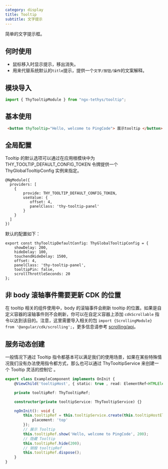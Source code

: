 ```yaml
---
category: display
title: Tooltip
subtitle: 文字提示
---
```


<alert>简单的文字提示框。</alert>

## 何时使用
- 鼠标移入时显示提示，移出消失。
- 用来代替系统默认的`title`提示，提供一个`文字/按钮/操作`的文案解释。

## 模块导入
```ts
import { ThyTooltipModule } from "ngx-tethys/tooltip";
```

## 基本使用
``` html
 <button thyTooltip="Hello, welcome to PingCode"> 展示tooltip </button>
```

## 全局配置
Tooltip 的默认选项可以通过在应用根模块中为 THY_TOOLTIP_DEFAULT_CONFIG_TOKEN 令牌提供一个 ThyGlobalTooltipConfig 实例来指定。
```
@NgModule({
  providers: [
    { 
        provide: THY_TOOLTIP_DEFAULT_CONFIG_TOKEN, 
        useValue: {
           offset: 4,
           panelClass: 'thy-tooltip-panel'
        }
    }
  ]
})
```
默认的配置如下：
```
export const thyTooltipDefaultConfig: ThyGlobalTooltipConfig = {
    showDelay: 200,
    hideDelay: 100,
    touchendHideDelay: 1500,
    offset: 4,
    panelClass: 'thy-tooltip-panel',
    tooltipPin: false,
    scrollThrottleSeconds: 20
};

```

## 非 body 滚轴事件需要更新 CDK 的位置
在 tooltip 相关的组件使用中，body 的滚轴事件会刷新 tooltip 的位置。如果是自定义容器的滚轴事件则不会刷新，你可以在自定义容器上添加 `cdkScrollable` 指令以达到该目的。注意，这里需要导入相关的包 `import {ScrollingModule} from '@angular/cdk/scrolling';`，更多信息请参考 [scrolling/api](https://material.angular.io/cdk/scrolling/api)。

## 服务动态创建
一般情况下通过 Tooltip 指令都基本可以满足我们的使用场景，如果在某些特殊情况我们没有办法使用指令都方式，那么也可以通过 ThyTooltipService 来创建一个 Tooltip 灵活的控制它 。
``` ts
export class ExampleComponent implements OnInit {
    @ViewChild('tooltipHost', { static: true , read: ElementRef<HTMLElement>}) tooltipHostElementRef: ElementRef<HTMLElement>;

    private tooltipRef: ThyTooltipRef;

    constructor(private tooltipService: ThyTooltipService) {}

    ngOnInit(): void {
        this.tooltipRef = this.tooltipService.create(this.tooltipHostElementRef, {
            placement: 'top'
        });
        // 展示 Tooltip
        this.tooltipRef.show('Hello, welcome to PingCode', 200);
        // 隐藏 Tooltip 
        this.tooltipRef.hide(200);
        // 销毁 tooltipRef
        this.tooltipRef.dispose();
    }
}

```


<examples />
